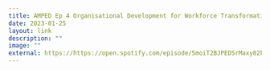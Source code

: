 ```yaml
---
title: AMPED Ep 4 Organisational Development for Workforce Transformation
date: 2023-01-25
layout: link
description: ""
image: ""
external: https://https://open.spotify.com/episode/5moiT2BJPEDSrMaxy82ktI?si=1db031041c724dd6
---
```

